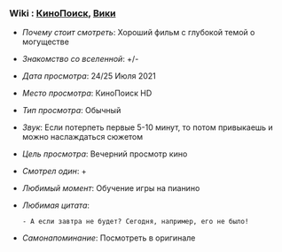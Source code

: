 ### Wiki : [КиноПоиск](https://www.kinopoisk.ru/film/13343/), [Вики](https://ru.wikipedia.org/wiki/%D0%94%D0%B5%D0%BD%D1%8C_%D1%81%D1%83%D1%80%D0%BA%D0%B0_(%D1%84%D0%B8%D0%BB%D1%8C%D0%BC))

* *Почему стоит смотреть*: Хороший фильм с глубокой темой о могуществе

* *Знакомство со вселенной*: +/-
* *Дата просмотра*: 24/25 Июля 2021
* *Место просмотра*: КиноПоиск HD
* *Тип просмотра*: Обычный
* *Звук*: Если потерпеть первые 5-10 минут, то потом привыкаешь и можно наслаждаться сюжетом
* *Цель просмотра*: Вечерний просмотр кино
* *Смотрел один*: +
* *Любимый момент*: Обучение игры на пианино
* *Любимая цитата*:
  ```
  - А если завтра не будет? Сегодня, например, его не было!
  ```
* *Самонапоминание*: Посмотреть в оригинале
